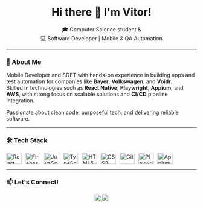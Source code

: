 <h1 align="center">Hi there 👋 I'm Vitor!</h1>

<p align="center">
  🎓 Computer Science student &<br>
  💻 Software Developer | Mobile & QA Automation
</p>

---

### 🧠 About Me

Mobile Developer and SDET with hands-on experience in building apps and test automation for companies like **Bayer**, **Volkswagen**, and **Voidr**.  
Skilled in technologies such as **React Native**, **Playwright**, **Appium**, and **AWS**, with strong focus on scalable solutions and **CI/CD** pipeline integration.

Passionate about clean code, purposeful tech, and delivering reliable software.

---

### 🛠️ Tech Stack

<div style="display: flex; align-items: center; gap: 10px;">
  <img align="center" alt="React" height="30" width="40" src="https://cdn.jsdelivr.net/gh/devicons/devicon/icons/react/react-original.svg">
  <img align="center" alt="Firebase" height="30" width="40" src="https://cdn.jsdelivr.net/gh/devicons/devicon/icons/firebase/firebase-plain.svg">
  <img align="center" alt="JavaScript" height="30" width="40" src="https://cdn.jsdelivr.net/gh/devicons/devicon/icons/javascript/javascript-plain.svg">
  <img align="center" alt="TypeScript" height="30" width="40" src="https://cdn.jsdelivr.net/gh/devicons/devicon/icons/typescript/typescript-plain.svg">
  <img align="center" alt="HTML5" height="30" width="40" src="https://cdn.jsdelivr.net/gh/devicons/devicon/icons/html5/html5-original.svg">
  <img align="center" alt="CSS3" height="30" width="40" src="https://cdn.jsdelivr.net/gh/devicons/devicon/icons/css3/css3-original.svg">
  <img align="center" alt="Git" height="30" width="40" src="https://cdn.jsdelivr.net/gh/devicons/devicon/icons/git/git-original.svg">
  <img align="center" alt="Playwright" height="30" width="40" src="https://playwright.dev/img/playwright-logo.svg">
  <img align="center" alt="Appium" height="30" width="40" src="https://avatars.githubusercontent.com/u/1312482?s=200&v=4">
</div>

---

### 📫 Let's Connect!

<p align="center">
  <a href="https://www.linkedin.com/in/vitor-guilherme-silva-alfredo/" target="_blank">
    <img src="https://img.shields.io/badge/-LinkedIn-%230077B5?style=for-the-badge&logo=linkedin&logoColor=white" />
  </a>
  <a href="mailto:vitor.gsa@outlook.com" target="_blank">
    <img src="https://img.shields.io/badge/-Email-%23333?style=for-the-badge&logo=gmail&logoColor=white" />
  </a>
</p>
